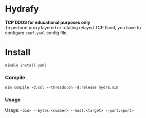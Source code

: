 # Hydrafy
  **TCP DDOS for educational purposes only**<br>
To perform proxy layered or rotating relayed TCP flood,  you have to configure  ``conf.yaml`` config file.

# Install
``nimble install yaml``

### Compile
```
nim compile -d:ssl --threads:on -d:release hydra.nim
```

### Usage
Usage: ``<bin> --bytes:<number> --host:<target> --port:<port>``
